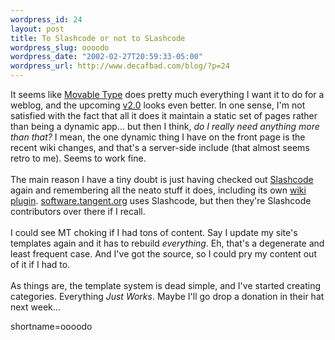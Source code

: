 ```yaml
--- 
wordpress_id: 24
layout: post
title: To Slashcode or not to SLashcode
wordpress_slug: oooodo
wordpress_date: "2002-02-27T20:59:33-05:00"
wordpress_url: http://www.decafbad.com/blog/?p=24
---
```

It seems like <a href="http://www.movabletype.org">Movable Type</a> does pretty much everything I want it to do for a weblog, and the upcoming <a href="http://www.movabletype.org/2002_02_26.shtml#000224">v2.0</a> looks even better.  In one sense, I'm not satisfied with the fact that all it does it maintain a static set of pages rather than being a dynamic app...  but then I think, <i>do I really need anything more than that?</i>  I mean, the one dynamic thing I have on the front page is the recent wiki changes, and that's a server-side include (that almost seems retro to me).  Seems to work fine.
<br /><br />
The main reason I have a tiny doubt is just having checked out <a href="http://www.slashcode.com">Slashcode</a> again and remembering all the neato stuff it does, including its own <a href="http://slashcode.com/article.pl?sid=02/02/27/1723205&amp;mode=thread&amp;tid=24">wiki plugin</a>.  <a href="http://software.tangent.org/">software.tangent.org</a> uses Slashcode, but then they're Slashcode contributors over there if I recall.
<br /><br />
I could see MT choking if I had tons of content.  Say I update my site's templates again and it has to rebuild <i>everything</i>.  Eh, that's a degenerate and least frequent case.  And I've got the source, so I could pry my content out of it if I had to.
<br /><br />
As things are, the template system is dead simple, and I've started creating categories.  Everything <i>Just Works</i>.  Maybe I'll go drop a donation in their hat next week...
<!--more-->
shortname=oooodo
